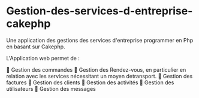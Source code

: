 # Gestion-des-services-d-entreprise-cakephp

Une application des gestions des services d'entreprise programmer en Php en basant sur  Cakephp.

L'Application web  permet de : 

 Gestion des commandes
 Gestion des Rendez-vous, en particulier en relation avec les services nécessitant un moyen detransport.
 Gestion des factures
 Gestion des clients
 Gestion des activités
 Gestion des utilisateurs
 Gestion des messages

